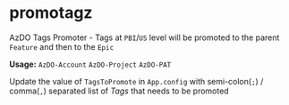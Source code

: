 # promotagz
AzDO Tags Promoter - Tags at `PBI`/`US` level will be promoted to the parent `Feature` and then to the `Epic`

**Usage:**
`AzDO-Account` `AzDO-Project` `AzDO-PAT`

Update the value of `TagsToPromote` in `App.config` with semi-colon(`;`) / comma(`,`) separated list of *Tags* that needs to be promoted
